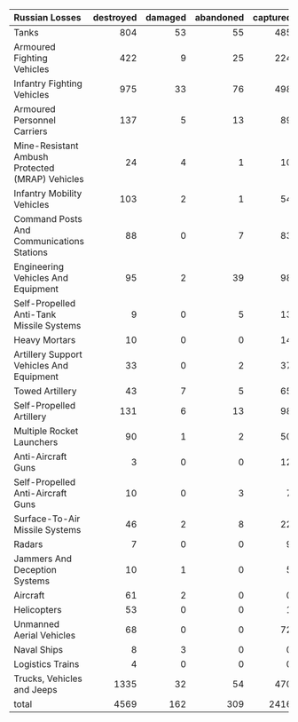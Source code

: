 | Russian Losses                                   |   destroyed |   damaged |   abandoned |   captured |   total |
|:-------------------------------------------------|------------:|----------:|------------:|-----------:|--------:|
| Tanks                                            |         804 |        53 |          55 |        485 |    1397 |
| Armoured Fighting Vehicles                       |         422 |         9 |          25 |        224 |     680 |
| Infantry Fighting Vehicles                       |         975 |        33 |          76 |        498 |    1582 |
| Armoured Personnel Carriers                      |         137 |         5 |          13 |         89 |     244 |
| Mine-Resistant Ambush Protected  (MRAP) Vehicles |          24 |         4 |           1 |         10 |      39 |
| Infantry Mobility Vehicles                       |         103 |         2 |           1 |         54 |     160 |
| Command Posts And Communications Stations        |          88 |         0 |           7 |         83 |     178 |
| Engineering Vehicles And Equipment               |          95 |         2 |          39 |         98 |     234 |
| Self-Propelled Anti-Tank Missile Systems         |           9 |         0 |           5 |         13 |      27 |
| Heavy Mortars                                    |          10 |         0 |           0 |         14 |      24 |
| Artillery Support Vehicles And Equipment         |          33 |         0 |           2 |         37 |      72 |
| Towed Artillery                                  |          43 |         7 |           5 |         65 |     120 |
| Self-Propelled Artillery                         |         131 |         6 |          13 |         98 |     248 |
| Multiple Rocket Launchers                        |          90 |         1 |           2 |         50 |     143 |
| Anti-Aircraft Guns                               |           3 |         0 |           0 |         12 |      15 |
| Self-Propelled Anti-Aircraft Guns                |          10 |         0 |           3 |          7 |      20 |
| Surface-To-Air Missile Systems                   |          46 |         2 |           8 |         22 |      78 |
| Radars                                           |           7 |         0 |           0 |          9 |      16 |
| Jammers And Deception Systems                    |          10 |         1 |           0 |          5 |      16 |
| Aircraft                                         |          61 |         2 |           0 |          0 |      63 |
| Helicopters                                      |          53 |         0 |           0 |          1 |      54 |
| Unmanned Aerial Vehicles                         |          68 |         0 |           0 |         72 |     140 |
| Naval Ships                                      |           8 |         3 |           0 |          0 |      11 |
| Logistics Trains                                 |           4 |         0 |           0 |          0 |       4 |
| Trucks, Vehicles and Jeeps                       |        1335 |        32 |          54 |        470 |    1891 |
| total                                            |        4569 |       162 |         309 |       2416 |    7456 |